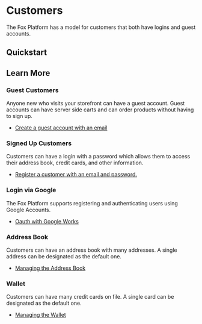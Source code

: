 # Customers

The Fox Platform has a model for customers that both have logins and guest accounts. 

## Quickstart

## Learn More

### Guest Customers

Anyone new who visits your storefront can have a guest account. Guest accounts
can have server side carts and can order products without having to sign up.

- [Create a guest account with an email](guest.md)

### Signed Up Customers

Customers can have a login with a password which allows them to access their address
book, credit cards, and other information.

- [Register a customer with an email and password.](account.md)

### Login via Google

The Fox Platform supports registering and authenticating users using Google Accounts.

- [Oauth with Google Works](google.md)

### Address Book

Customers can have an address book with many addresses. A single address can 
be designated as the default one.

- [Managing the Address Book](address.md)

### Wallet

Customers can have many credit cards on file. A single card can be designated as 
the default one.

- [Managing the Wallet](wallet.md)

